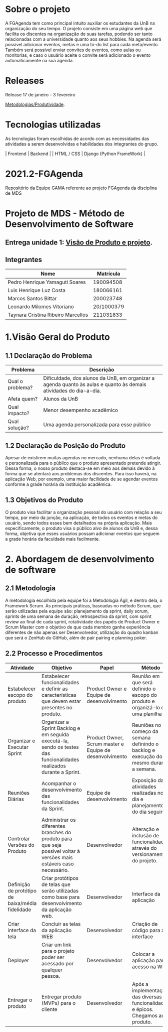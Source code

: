 # Sobre o projeto

A FGAgenda tem como principal intuito auxiliar os estudantes da UnB na organização do seu tempo. O projeto consiste em uma página web que facilita os discentes na organização de suas tarefas, podendo ser tanto relacionadas com a universidade quanto aos seus hobbies. Na agenda será possível adicionar eventos, metas e uma to-do list para cada meta/evento. Também será possível enviar convites de eventos, como aulas ou monitorias, e caso o usuário aceite o convite será adicionado o evento automaticamente na sua agenda.

# Releases

Release 17 de janeiro - 3 fevereiro

[Metodologias/Produtividade](https://www.youtube.com/watch?v=F8BgfqlM-iw).

# Tecnologias utilizadas

As tecnologias foram escolhidas de acordo com as necessidades das atividades a serem desenvolvidas e habilidades dos integrantes do grupo.

| Frontend |	Backend |
| HTML / CSS | Django (Python FrameWork) |

# 2021.2-FGAgenda
Repositório da Equipe GAMA referente ao projeto FGAgenda da disciplina de MDS

# Projeto de MDS - Método de Desenvolvimento de Software

## Entrega unidade 1: [Visão de Produto e projeto](https://docs.google.com/document/d/1s0Ep9wo8qqDCAMRPquAa0BBtVpkZ6MTB/edit?usp=sharing&ouid=103124122170044265084&rtpof=true&sd=true).

## Integrantes

| Nome | Matrícula |
| - | - |
| Pedro Henrique Yamaguti Soares | 190094508 |
| Luis Henrique Luz Costa | 180066161 |
| Marcos Santos Bittar | 200023748 |
| Leonardo Milomes Vitoriano | 20/1000379 |
| Taynara Cristina Ribeiro Marcellos | 211031833 |

# 1.Visão Geral do Produto

## 1.1 Declaração do Problema

| Problema | Descrição |
| - | - |
| Qual o problema? | Dificuldade, dos alunos da UnB, em organizar a agenda quanto às aulas e quanto às demais atividades do dia-a-dia. |
| Afeta quem? | Alunos da UnB |
| Qual impacto? | Menor desempenho acadêmico |
| Qual solução? | Uma agenda personalizada para esse público |

## 1.2 Declaração de Posição do Produto

Apesar de existirem muitas agendas no mercado, nenhuma delas é voltada e personalizada para o público que o produto apresentado pretende atingir. Dessa forma, o nosso produto destaca-se  em meio aos demais devido à forma que se atentará aos problemas dos discentes. Para isso haverá, na aplicação Web, por exemplo, uma maior facilidade de se agendar eventos conforme a grade horária da instituição acadêmica.

## 1.3 Objetivos do Produto

O produto visa facilitar a organização pessoal do usuário com relação a seu tempo, por meio da junção, na aplicação, de todos os eventos e metas do usuário, sendo todos esses bem detalhados na própria aplicação. Mais especificamente, o produto visa o público alvo de alunos da UnB e, dessa forma, objetiva que esses usuários possam adicionar eventos que seguem a grade horária da faculdade mais facilmente.

# 2. Abordagem de desenvolvimento de software

## 2.1 Metodologia

A metodologia escolhida pela equipe foi a Metodologia Ágil, e dentro dela, o Framework Scrum. As principais práticas, baseadas no método Scrum, que serão utilizadas pela equipe são: planejamento da sprint, daily scrum, sprints de uma semana de duração, retrospectiva da sprint, com sprint review ao final de cada sprint, rotatividade dos papéis de Product Owner e Scrum Master com o objetivo de que cada membro ganhe experiência diferentes de não apenas ser Desenvolvedor, utilização do quadro kanban que será o ZenHub do GitHub, além de pair pairing e planning poker.

## 2.2 Processo e Procedimentos

| Atividade | Objetivo | Papel | Método | Ferramenta |
| - | - | - | - | - |
| Estabelecer escopo do produto | Estabelecer funcionalidades e definir as características que devem estar presentes no produto. | Product Owner e Equipe de  desenvolvimento | Reunião em que será definido o escopo do produto e organizá-lo em uma planilha | Google Sheets |
| Organizar e Executar Sprint | Organizar a Sprint Backlog e em seguida executá-la, sendo os testes das funcionalidades realizados durante a Sprint. | Product Owner, Scrum master e Equipe de  desenvolvimento | Reuniões no começo da semana definindo o backlog e execução do mesmo durante a semana. | GitHub/ZenHub e Django/Python |
| Reuniões Diárias | Acompanhar o desenvolvimento das funcionalidades da Sprint. | Equipe de  desenvolvimento | Exposição das atividades realizadas no dia e planejamento do dia seguinte. | Microsoft Teams |
| Controlar Versões do Produto | Administrar os diferentes branches do produto para que seja possível voltar à versões mais estáveis caso necessário. | Desenvolvedor | Alteração e inclusão de funcionalidades através do versionamento do projeto. | Git/GitHub |
| Definição de protótipo de baixa/média fidelidade | Criar protótipos de telas que serão utilizadas como base para desenvolvimento da aplicação web. | Desenvolvedor | Interface da aplicação | Figma |
| Criar interface da tela | Concluir as telas da aplicação WEB | Desenvolvedor | Criação de código para a interface | HTML/CSS |
| Deployer | Criar um link para o projeto poder ser acessado por qualquer pessoa. | Desenvolvedor | Colocar a aplicação para acesso na WEB | GitHub Pages |
| Entregar o produto | Entregar produto (MVPs) para o cliente | Desenvolvedor | Após a implementação das diversas funcionalidades e épicos. Chegamos ao produto. | Aprender3 |


